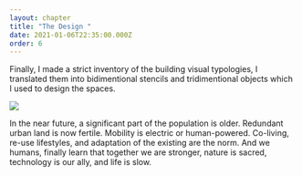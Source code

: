```yaml
---
layout: chapter
title: "The Design "
date: 2021-01-06T22:35:00.000Z
order: 6
---
```

Finally, I made a strict inventory of the building visual typologies, I translated them into bidimentional stencils and tridimentional objects which I used to design the spaces.

![](/assets/uploads/the-united-generations_2020_play.jpg)

In the near future, a significant part of the population is older. Redundant urban land is now fertile. Mobility is electric or human-powered. Co-living, re-use lifestyles, and adaptation of the existing are the norm. And we humans, finally learn that together we are stronger, nature is sacred, technology is our ally, and life is slow.